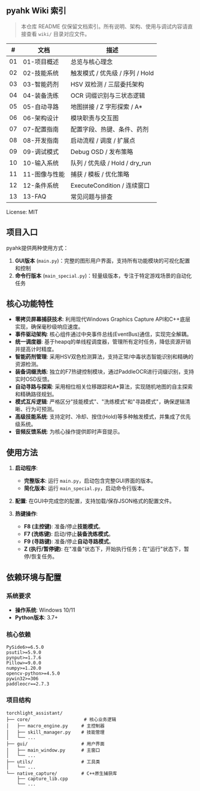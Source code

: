 ## pyahk Wiki 索引

> 本仓库 README 仅保留文档索引。所有说明、架构、使用与调试内容请直接查看 `wiki/` 目录对应文件。

| # | 文档 | 描述 |
|--|------|------|
| 01 | 01-项目概述 | 总览与核心理念 |
| 02 | 02-技能系统 | 触发模式 / 优先级 / 序列 / Hold |
| 03 | 03-智能药剂 | HSV 双检测 / 三层委托架构 |
| 04 | 04-装备洗练 | OCR 词缀识别与三状态逻辑 |
| 05 | 05-自动寻路 | 地图拼接 / Z 字形探索 / A* |
| 06 | 06-架构设计 | 模块职责与交互图 |
| 07 | 07-配置指南 | 配置字段、热键、条件、药剂 |
| 08 | 08-开发指南 | 启动流程 / 调度 / 扩展点 |
| 09 | 09-调试模式 | Debug OSD / 发布策略 |
| 10 | 10-输入系统 | 队列 / 优先级 / Hold / dry_run |
| 11 | 11-图像与性能 | 捕获 / 模板 / 优化策略 |
| 12 | 12-条件系统 | ExecuteCondition / 连续窗口 |
| 13 | 13-FAQ | 常见问题与排查 |

License: MIT


## 项目入口

pyahk提供两种使用方式：

1. **GUI版本** (`main.py`)：完整的图形用户界面，支持所有功能模块的可视化配置和控制
2. **命令行版本** (`main_special.py`)：轻量级版本，专注于特定游戏场景的自动化任务

## 核心功能特性

- **零拷贝屏幕捕获技术**: 利用现代Windows Graphics Capture API和C++底层实现，确保毫秒级响应速度。
- **事件驱动架构**: 核心组件通过中央事件总线(EventBus)通信，实现完全解耦。
- **统一调度器**: 基于heapq的单线程调度器，管理所有定时任务，降低资源开销并提高计时精度。
- **智能药剂管理**: 采用HSV双色检测算法，支持正常/中毒状态智能识别和精确的资源检测。
- **装备词缀洗练**: 独立的F7热键控制模块，通过PaddleOCR进行词缀识别，支持实时OSD反馈。
- **自动寻路与探索**: 采用相位相关位移跟踪和A*算法，实现随机地图的自主探索和精确路径规划。
- **模式互斥逻辑**: 严格区分"技能模式"、"洗练模式"和"寻路模式"，确保逻辑清晰、行为可预测。
- **高级技能系统**: 支持定时、冷却、按住(Hold)等多种触发模式，并集成了优先级系统。
- **音频反馈系统**: 为核心操作提供即时声音提示。

## 使用方法

1.  **启动程序**:
    *   **完整版本**: 运行 `main.py`，启动包含完整GUI界面的版本。
    *   **简化版本**: 运行 `main_special.py`，启动命令行版本。

2.  **配置**: 在GUI中完成您的配置，支持加载/保存JSON格式的配置文件。

3.  **热键操作**:
    *   **F8 (主控键)**: 准备/停止**技能模式**。
    *   **F7 (洗练键)**: 启动/停止**装备洗练模式**。
    *   **F9 (寻路键)**: 准备/停止**自动寻路模式**。
    *   **Z (执行/暂停键)**: 在"准备"状态下，开始执行任务；在"运行"状态下，暂停/恢复任务。

## 依赖环境与配置

### 系统要求
- **操作系统**: Windows 10/11
- **Python版本**: 3.7+

### 核心依赖
```
PySide6>=6.5.0
psutil>=5.9.0
pynput>=1.7.6
Pillow>=9.0.0
numpy>=1.20.0
opencv-python>=4.5.0
pywin32>=306
paddleocr==2.7.3
```

### 项目结构
```
torchlight_assistant/
├── core/                    # 核心业务逻辑
│   ├── macro_engine.py     # 主控制器
│   ├── skill_manager.py    # 技能管理
│   └── ...
├── gui/                    # 用户界面
│   ├── main_window.py      # 主窗口
│   └── ...
├── utils/                  # 工具类
│   └── ...
└── native_capture/         # C++原生捕获库
    ├── capture_lib.cpp
    └── ...
```
